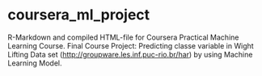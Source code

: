 # coursera_ml_project


R-Markdown and compiled HTML-file for Coursera Practical Machine Learning Course. Final Course Project: Predicting classe variable in Wight Lifting Data set (http://groupware.les.inf.puc-rio.br/har) by using Machine Learning Model.
